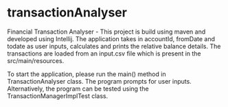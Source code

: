 # transactionAnalyser
Financial Transaction Analyser - This project is build using maven and developed using Intellij.
The application takes in accountId, fromDate and todate as user inputs, calculates and prints the relative balance details. 
The transactions are loaded from an input.csv file which is present in the src/main/resources.

To start the application, please run the main() method in TransactionAnalyser class. The program prompts for user inputs. Alternatively, the program can be tested using the TransactionManagerImplTest class.

